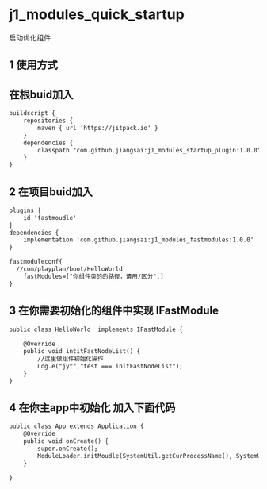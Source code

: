 # j1_modules_quick_startup
启动优化组件




## 1 使用方式
## 在根buid加入
```xml
buildscript {
    repositories { 
        maven { url 'https://jitpack.io' }
    }
    dependencies {
        classpath "com.github.jiangsai:j1_modules_startup_plugin:1.0.0"
    }
}
```

##  2 在项目buid加入
```xml
plugins {
    id 'fastmoudle'
}
dependencies {
    implementation 'com.github.jiangsai:j1_modules_fastmodules:1.0.0'
}

fastmoduleconf{
  //com/playplan/boot/HelloWorld
    fastModules=["你组件类的的路径，请用/区分",]
}

```

## 3 在你需要初始化的组件中实现 IFastModule

```xml
public class HelloWorld  implements IFastModule {
   
    @Override
    public void intitFastNodeList() {
        //这里做组件初始化操作
        Log.e("jyt","test === initFastNodeList");
    }
}
```

## 4 在你主app中初始化 加入下面代码

```xml
public class App extends Application {
    @Override
    public void onCreate() {
        super.onCreate();
        ModuleLoader.initMoudle(SystemUtil.getCurProcessName(), SystemUtil.isProcess(BuildConfig.APPLICATION_ID));
    }

}
```


